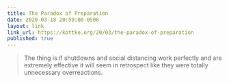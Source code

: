 ```yaml
---
title: The Paradox of Preparation
date: 2020-03-18 20:59:00-0500
layout: link
link_url: https://kottke.org/20/03/the-paradox-of-preparation
published: true
---
```


> The thing is if shutdowns and social distancing work perfectly and are extremely effective it will seem in retrospect like they were totally unnecessary overreactions.
